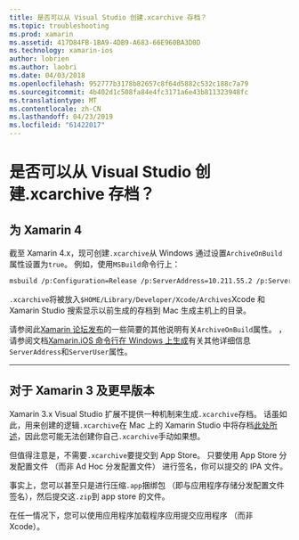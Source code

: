 ```yaml
---
title: 是否可以从 Visual Studio 创建.xcarchive 存档？
ms.topic: troubleshooting
ms.prod: xamarin
ms.assetid: 417D84FB-1BA9-4DB9-A683-66E960BA3D0D
ms.technology: xamarin-ios
author: lobrien
ms.author: laobri
ms.date: 04/03/2018
ms.openlocfilehash: 952777b3178b82657c8f64d5882c532c188c7a79
ms.sourcegitcommit: 4b402d1c508fa84e4fc3171a6e43b811323948fc
ms.translationtype: MT
ms.contentlocale: zh-CN
ms.lasthandoff: 04/23/2019
ms.locfileid: "61422017"
---
```

# <a name="is-it-possible-to-create-a-xcarchive-archive-from-visual-studio"></a>是否可以从 Visual Studio 创建.xcarchive 存档？

## <a name="for-xamarin-4"></a>为 Xamarin 4

截至 Xamarin 4.x，现可创建`.xcarchive`从 Windows 通过设置`ArchiveOnBuild`属性设置为`true`。 例如，使用`MSBuild`命令行上：

```bash
msbuild /p:Configuration=Release /p:ServerAddress=10.211.55.2 /p:ServerUser=xamUser /p:Platform=iPhone /p:ArchiveOnBuild=true /t:"Build" MyProject.csproj
```

`.xcarchive`将被放入`$HOME/Library/Developer/Xcode/Archives`Xcode 和 Xamarin Studio 搜索显示以前生成的存档到 Mac 生成主机上的目录。

请参阅此[Xamarin 论坛发布](https://forums.xamarin.com/discussion/comment/156635/#Comment_156635)的一些简要的其他说明有关`ArchiveOnBuild`属性。 ，请参阅文档[Xamarin.iOS 命令行在 Windows 上生成](~/ios/get-started/installation/windows/connecting-to-mac/index.md)有关其他详细信息`ServerAddress`和`ServerUser`属性。

* * *

## <a name="for-xamarin-3-and-earlier"></a>对于 Xamarin 3 及更早版本

Xamarin 3.x Visual Studio 扩展不提供一种机制来生成`.xcarchive`存档。 话虽如此，用来创建的逻辑`.xcarchive`在 Mac 上的 Xamarin Studio 中将存档[此处所述](https://bugzilla.xamarin.com/show_bug.cgi?id=35#c5)，因此您可能无法创建你自己`.xcarchive`手动如果想。

但值得注意是，不需要`.xcarchive`要提交到 App Store。 只要使用 App Store 分发配置文件 （而非 Ad Hoc 分发配置文件） 进行签名，你可以提交的 IPA 文件。

事实上，您可以甚至只是进行压缩`.app`捆绑包 （即与应用程序存储分发配置文件签名），然后提交这`.zip`到 app store 的文件。

在任一情况下，您可以使用应用程序加载程序应用提交应用程序 （而非 Xcode）。

